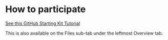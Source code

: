 # How to participate

[See this GitHub Starting Kit Tutorial](https://github.com/QTIM-Lab/Challenges/tree/XAI/XAI/starting_kit)

This is also available on the Files sub-tab under the leftmost Overview tab.